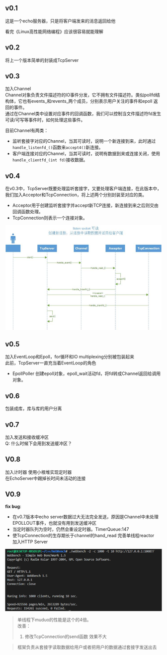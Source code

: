 ## v0.1

这是一个echo服务器，只是将客户端发来的消息返回给他  

看完《Linux高性能网络编程》应该很容易就能理解

## v0.2
将上一个版本简单的封装成TcpServer

## v0.3
加入Channel  
Channel对象负责文件描述符的IO事件分发，它不拥有文件描述符。类似pollfd结构体，它也有events_和revents_两个成员，分别表示用户关注的事件和epoll 返回的事件。  
通过在Channel类中设置对应事件的回调函数，我们可以控制当文件描述符fd发生可读/可写等事件时，如何处理这些事件。  

目前Channel有两类：
* 监听套接字对应的Channel，当其可读时，说明一个新连接到来，此时通过`handle_listenfd_()`函数来`accept4()`新连接。
* 客户端连接对应的Channel，当其可读时，说明有数据到来或连接关闭，使用`handle_clientfd_(int fd)`接收数据。

## v0.4
在v0.3中，TcpServer既要处理监听套接字，又要处理客户端连接，在此版本中，我们加入Acceptor和TcpConnection，将上述两个分别封装至对应的类。  
* Acceptor用于创建监听套接字并accept新TCP连接，新连接到来之后则交由回调函数处理。
* TcpConnection则表示一个连接对象。

![](./picture/listen%E5%8F%AF%E8%AF%BB.jpg)

## v0.5
加入EventLoop和Epoll，for循环和IO multiplexing分别被包装起来  
此前，TcpServer一直充当着EventLoop的角色
* EpollPoller 创建epoll对象，epoll_wait活动fd，将fd转成Channel返回给调用对象。

## v0.6
包装成库，库与库的用户分离

## v0.7
加入发送和接收缓冲区  
Q: 什么时候下会用到发送缓冲区？

## V0.8 
加入计时器
使用小根堆实现定时器  
在EchoServer中踢掉长时间未活动的连接  

## V0.9
**fix bug**:  
* 在v0.7版本中echo server数据过大无法完全发送，原因是Channel中未处理EPOLLOUT事件，也就没有用到发送缓冲区  
* 当定时器队列为空时，仍然会重设定时器。TimerQueue:147
* 使TcpConnection的生存期长于channel的hand_read
完善单线程reactor   
加入HTTP Server  

![](./picture/%E5%8D%95%E7%BA%BF%E7%A8%8B.png)

> 单线程下muduo的性能是这个的4倍。  
> 改善：  
> 1. 修改TcpConnection的send函数  效果不大


> 框架负责从套接字读取数据给用户或者把用户的数据通过套接字发送出去